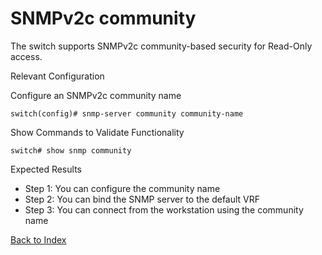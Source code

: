 # SNMPv2c community

The switch supports SNMPv2c community-based security for Read-Only access.

Relevant Configuration

Configure an SNMPv2c community name

```
switch(config)# snmp-server community community-name 
```

Show Commands to Validate Functionality

```
switch# show snmp community
```

Expected Results

* Step 1: You can configure the community name
* Step 2: You can bind the SNMP server to the default VRF
* Step 3: You can connect from the workstation using the community name

[Back to Index](./index.md)
